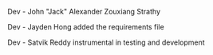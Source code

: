 Dev - John "Jack" Alexander Zouxiang Strathy

Dev - Jayden Hong added the requirements file

Dev - Satvik Reddy instrumental in testing and development

